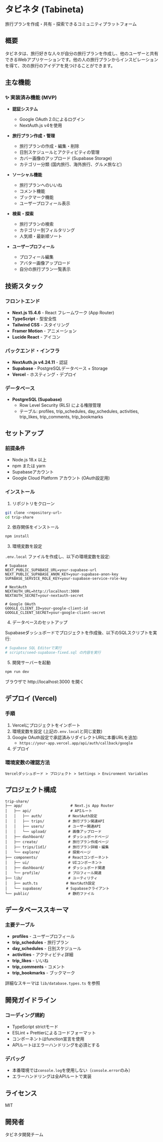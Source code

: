 # タビネタ (Tabineta)

旅行プランを作成・共有・探索できるコミュニティプラットフォーム

## 概要

タビネタは、旅行好きな人々が自分の旅行プランを作成し、他のユーザーと共有できるWebアプリケーションです。他の人の旅行プランからインスピレーションを得て、次の旅行のアイデアを見つけることができます。

## 主な機能

### ✨ 実装済み機能 (MVP)

- **認証システム**
  - Google OAuth 2.0によるログイン
  - NextAuth.js v4を使用

- **旅行プラン作成・管理**
  - 旅行プランの作成・編集・削除
  - 日別スケジュールとアクティビティの管理
  - カバー画像のアップロード (Supabase Storage)
  - カテゴリー分類 (国内旅行、海外旅行、グルメ旅など)

- **ソーシャル機能**
  - 旅行プランへのいいね
  - コメント機能
  - ブックマーク機能
  - ユーザープロフィール表示

- **検索・探索**
  - 旅行プランの検索
  - カテゴリー別フィルタリング
  - 人気順・最新順ソート

- **ユーザープロフィール**
  - プロフィール編集
  - アバター画像アップロード
  - 自分の旅行プラン一覧表示

## 技術スタック

### フロントエンド
- **Next.js 15.4.6** - React フレームワーク (App Router)
- **TypeScript** - 型安全性
- **Tailwind CSS** - スタイリング
- **Framer Motion** - アニメーション
- **Lucide React** - アイコン

### バックエンド・インフラ
- **NextAuth.js v4.24.11** - 認証
- **Supabase** - PostgreSQLデータベース + Storage
- **Vercel** - ホスティング・デプロイ

### データベース
- **PostgreSQL (Supabase)**
  - Row Level Security (RLS) による権限管理
  - テーブル: profiles, trip_schedules, day_schedules, activities, trip_likes, trip_comments, trip_bookmarks

## セットアップ

### 前提条件
- Node.js 18.x 以上
- npm または yarn
- Supabaseアカウント
- Google Cloud Platform アカウント (OAuth設定用)

### インストール

1. リポジトリをクローン
```bash
git clone <repository-url>
cd trip-share
```

2. 依存関係をインストール
```bash
npm install
```

3. 環境変数を設定

`.env.local` ファイルを作成し、以下の環境変数を設定:

```env
# Supabase
NEXT_PUBLIC_SUPABASE_URL=your-supabase-url
NEXT_PUBLIC_SUPABASE_ANON_KEY=your-supabase-anon-key
SUPABASE_SERVICE_ROLE_KEY=your-supabase-service-role-key

# NextAuth
NEXTAUTH_URL=http://localhost:3000
NEXTAUTH_SECRET=your-nextauth-secret

# Google OAuth
GOOGLE_CLIENT_ID=your-google-client-id
GOOGLE_CLIENT_SECRET=your-google-client-secret
```

4. データベースのセットアップ

Supabaseダッシュボードでプロジェクトを作成後、以下のSQLスクリプトを実行:
```bash
# Supabase SQL Editorで実行
# scripts/seed-supabase-fixed.sql の内容を実行
```

5. 開発サーバーを起動
```bash
npm run dev
```

ブラウザで http://localhost:3000 を開く

## デプロイ (Vercel)

### 手順

1. Vercelにプロジェクトをインポート
2. 環境変数を設定 (上記の`.env.local`と同じ変数)
3. Google OAuth設定で承認済みリダイレクトURIに本番URLを追加:
   - `https://your-app.vercel.app/api/auth/callback/google`
4. デプロイ

### 環境変数の確認方法
```
Vercelダッシュボード > プロジェクト > Settings > Environment Variables
```

## プロジェクト構成

```
trip-share/
├── app/                      # Next.js App Router
│   ├── api/                  # APIルート
│   │   ├── auth/            # NextAuth設定
│   │   ├── trips/           # 旅行プラン関連API
│   │   ├── users/           # ユーザー関連API
│   │   └── upload/          # 画像アップロード
│   ├── dashboard/           # ダッシュボードページ
│   ├── create/              # 旅行プラン作成ページ
│   ├── trips/[id]/          # 旅行プラン詳細・編集
│   └── explore/             # 探索ページ
├── components/              # Reactコンポーネント
│   ├── ui/                  # UIコンポーネント
│   ├── dashboard/           # ダッシュボード関連
│   └── profile/             # プロフィール関連
├── lib/                     # ユーティリティ
│   ├── auth.ts             # NextAuth設定
│   └── supabase/           # Supabaseクライアント
└── public/                  # 静的ファイル
```

## データベーススキーマ

### 主要テーブル

- **profiles** - ユーザープロフィール
- **trip_schedules** - 旅行プラン
- **day_schedules** - 日別スケジュール
- **activities** - アクティビティ詳細
- **trip_likes** - いいね
- **trip_comments** - コメント
- **trip_bookmarks** - ブックマーク

詳細なスキーマは `lib/database.types.ts` を参照

## 開発ガイドライン

### コーディング規約
- TypeScript strictモード
- ESLint + Prettierによるコードフォーマット
- コンポーネントはfunction宣言を使用
- APIルートはエラーハンドリングを必須とする

### デバッグ
- 本番環境では`console.log`を使用しない（`console.error`のみ）
- エラーハンドリングは全APIルートで実装

## ライセンス

MIT

## 開発者

タビネタ開発チーム
